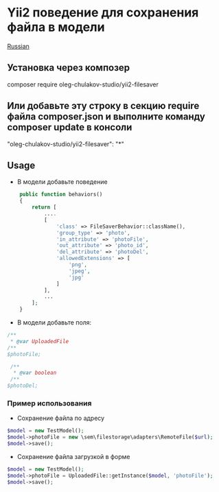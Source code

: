 # Yii2 поведение для сохранения файла в модели
[Russian](README.ru.md)

## Установка через композер
composer require oleg-chulakov-studio/yii2-filesaver
## Или добавьте эту строку в секцию require файла composer.json и выполните команду composer update в консоли
"oleg-chulakov-studio/yii2-filesaver": "*"
## Usage

- В модели добавьте поведение

```php
    public function behaviors()
    {
        return [
            ....
            [
                'class' => FileSaverBehavior::className(),
                'group_type' => 'photo',
                'in_attribute' => 'photoFile',
                'out_attribute' => 'photo_id',
                'del_attribute' => 'photoDel',
                'allowedExtensions' => [
                    'png',
                    'jpeg',
                    'jpg'
                ]
            ],
            ...
        ];
    }
 ```
 - В модели добавьте поля:
 ```php
 /**
  * @var UploadedFile
 /**
 $photoFile;
 
  /**
   * @var boolean
  /**
 $photoDel;
 ```

### Пример использования

 - Сохранение файла по адресу
 
 ```php
$model = new TestModel();
$model->photoFile = new \sem\filestorage\adapters\RemoteFile($url);
$model->save();

 ```
 
 - Сохранение файла загрузкой в форме
 
 ```php
$model = new TestModel();
$model->photoFile = UploadedFile::getInstance($model, 'photoFile');
$model->save();
 ```